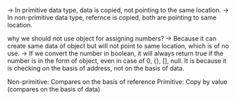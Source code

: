 -> In primitive data type, data is copied, not pointing to the same location.
-> In non-primitive data type, refernce is copied, both are pointing to same location.

why we should not use object for assigning numbers?
-> Because it can create same data of object but will not point to same location, which is of no use.
-> If we convert the number in boolean, it will always return true if the number is in the form of object, even in case of 0, {}, [], null. It is because it is checking on the basis of address, not on the basis of data.


Non-primitive: Compares on the basis of reference
Primitive: Copy by value (compares on the basis of data)
